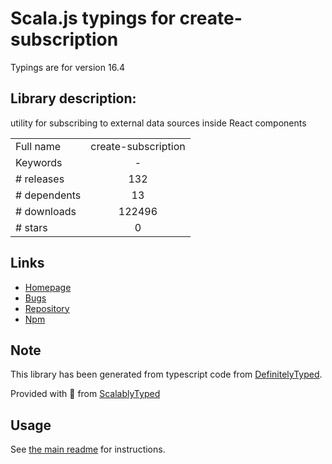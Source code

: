 
# Scala.js typings for create-subscription

Typings are for version 16.4

## Library description:
utility for subscribing to external data sources inside React components

|                    |                 |
| ------------------ | :-------------: |
| Full name          | create-subscription |
| Keywords           | - |
| # releases         | 132 |
| # dependents       | 13 |
| # downloads        | 122496 |
| # stars            | 0 |

## Links
- [Homepage](https://github.com/facebook/react#readme)
- [Bugs](https://github.com/facebook/react/issues)
- [Repository](https://github.com/facebook/react)
- [Npm](https://www.npmjs.com/package/create-subscription)
    


## Note
This library has been generated from typescript code from [DefinitelyTyped](https://definitelytyped.org).

Provided with :purple_heart: from [ScalablyTyped](https://github.com/oyvindberg/ScalablyTyped)

## Usage
See [the main readme](../../readme.md) for instructions.


